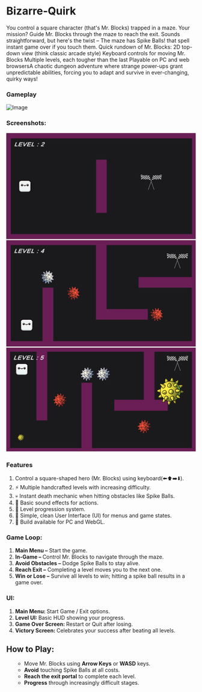# Bizarre-Quirk
You control a square character (that's Mr. Blocks) trapped in a maze. Your mission? Guide Mr. Blocks through the maze to reach the exit. Sounds straightforward, but here's the twist – The maze has Spike Balls! that spell instant game over if you touch them. Quick rundown of Mr. Blocks: 2D top-down view (think classic arcade style) Keyboard controls for moving Mr. Blocks Multiple levels, each tougher than the last Playable on PC and web browsersA chaotic dungeon adventure where strange power-ups grant unpredictable abilities, forcing you to adapt and survive in ever-changing, quirky ways!

### Gameplay

![Image](https://github.com/Imran1720/Mr_Blocks/blob/c21e99e7a4c31a8fe142552f2550cebdd8f80e78/Attachments/Mr.%20Blocks.gif)

### Screenshots:

![Image](https://github.com/Imran1720/Mr_Blocks/blob/d5537375a56e84356b08c947f4258f6ee872bd89/Attachments/Screenshot-1.png)
![Image](https://github.com/Imran1720/Mr_Blocks/blob/d5537375a56e84356b08c947f4258f6ee872bd89/Attachments/Screenshot-2.png)
![Image](https://github.com/Imran1720/Mr_Blocks/blob/d5537375a56e84356b08c947f4258f6ee872bd89/Attachments/Screenshot-3.png)

### Features
<ol>
<li>  Control a square-shaped hero (Mr. Blocks) using keyboard(⬅️⬆️➡️⬇️).</li>
<li>⚡ Multiple handcrafted levels with increasing difficulty.</li>
<li>💀 Instant death mechanic when hitting obstacles like Spike Balls.</li>
<li>🎵 Basic sound effects for actions.</li>
<li>🎯 Level progression system.</li>
<li>🎨 Simple, clean User Interface (UI) for menus and game states.</li>
<li>🚀 Build available for PC and WebGL.</li>
</ol>

### Game Loop:
<ol>
<li><b>Main Menu –</b> Start the game.</li>
<li><b>In-Game – </b> Control Mr. Blocks to navigate through the maze.</li>
<li><b>Avoid Obstacles –</b>  Dodge Spike Balls to stay alive.</li>
<li><b>Reach Exit –</b> Completing a level moves you to the next one.</li>
<li><b>Win or Lose –</b> Survive all levels to win; hitting a spike ball results in a game over.</li>
</ol>

### UI:
<ol>
<li><b>Main Menu: </b>Start Game / Exit options.</li>
<li><b>Level UI: </b>Basic HUD showing your progress.</li>
<li><b>Game Over Screen: </b>Restart or Quit after losing.</li>
<li><b>Victory Screen: </b>Celebrates your success after beating all levels.</li>
</ol>

## How to Play:
<ol>
    <ul>
      <li>Move Mr. Blocks using <b>Arrow Keys</b> or <b> WASD</b> keys.</li>
         <li><b>Avoid</b> touching Spike Balls at all costs.</li>
         <li><b>Reach the exit portal</b> to complete each level.</li>
      <li><b>Progress</b> through increasingly difficult stages.</li>
    </ul>
</ol>








